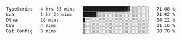
<!--START_SECTION:waka-->

```txt
TypeScript   4 hrs 33 mins   █████████████████▓░░░░░░░   71.08 %
Lua          1 hr 24 mins    █████▒░░░░░░░░░░░░░░░░░░░   21.92 %
Other        16 mins         █░░░░░░░░░░░░░░░░░░░░░░░░   04.22 %
CSS          4 mins          ▒░░░░░░░░░░░░░░░░░░░░░░░░   01.16 %
Git Config   3 mins          ▒░░░░░░░░░░░░░░░░░░░░░░░░   00.78 %
```

<!--END_SECTION:waka-->
